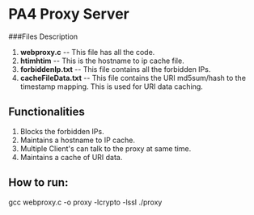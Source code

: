 # PA4 Proxy Server

###Files Description
1. **webproxy.c** -- This file has all the code.
2. **htimhtim** -- This is the hostname to ip cache file.
3. **forbiddenIp.txt** -- This file contains all the forbidden IPs.
4. **cacheFileData.txt** -- This file contains the URI md5sum/hash to the timestamp mapping. This is used for URI data caching.

## Functionalities

1. Blocks the forbidden IPs.
2. Maintains a hostname to IP cache.
3. Multiple Client's can talk to the proxy at same time.
4. Maintains a cache of URI data.


## How to run:

gcc webproxy.c -o proxy -lcrypto -lssl
./proxy <portnumber> <seconds the cache data will be alive>